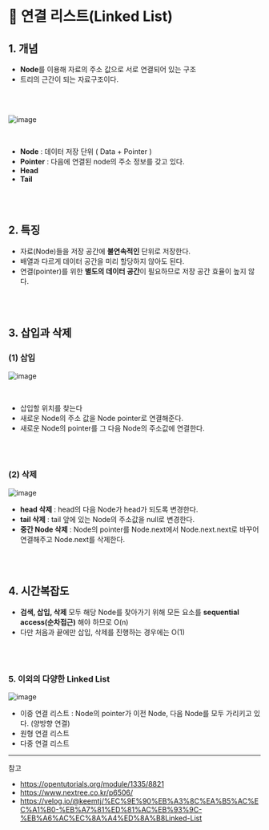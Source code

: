 # 📌 연결 리스트(Linked List)

## 1. 개념

- **Node**를 이용해 자료의 주소 값으로 서로 연결되어 있는 구조
- 트리의 근간이 되는 자료구조이다.

<br><br>

![image](https://user-images.githubusercontent.com/63834758/200341034-6cb3d7f4-a0c0-4481-b348-a4865b6ffc32.png)

<br>

- **Node** : 데이터 저장 단위 ( Data + Pointer )
- **Pointer** : 다음에 연결된 node의 주소 정보를 갖고 있다.
- **Head**
- **Tail**

<br>
<br>

## 2. 특징

- 자료(Node)들을 저장 공간에 **불연속적인** 단위로 저장한다.
- 배열과 다르게 데이터 공간을 미리 할당하지 않아도 된다.
- 연결(pointer)를 위한 **별도의 데이터 공간**이 필요하므로 저장 공간 효율이 높지 않다.


<br>
<br>

## 3. 삽입과 삭제

### (1) 삽입

![image](https://user-images.githubusercontent.com/63834758/200341849-0e551a78-215a-4b47-b892-ef0293e792e9.png)

<br>

- 삽입할 위치를 찾는다
- 새로운 Node의 주소 값을 Node pointer로 연결해준다.
- 새로운 Node의 pointer를 그 다음 Node의 주소값에 연결한다.

<br><br>

### (2) 삭제

![image](https://user-images.githubusercontent.com/63834758/200342636-c7652a4a-779e-4fb7-b726-23ba428856f0.png)

- **head 삭제** :  head의 다음 Node가 head가 되도록 변경한다.
- **tail 삭제** : tail 앞에 있는 Node의 주소값을 null로 변경한다.
- **중간 Node 삭제** : Node의 pointer를 Node.next에서 Node.next.next로 바꾸어 연결해주고 Node.next를 삭제한다.
 
<br>
<br>

## 4. 시간복잡도

- **검색, 삽입, 삭제** 모두 해당 Node를 찾아가기 위해 모든 요소를 **sequential access(순차접근)** 해야 하므로 O(n)
- 다만 처음과 끝에만 삽입, 삭제를 진행하는 경우에는 O(1)

<br>
<br>

### 5. 이외의 다양한 Linked List

![image](https://user-images.githubusercontent.com/63834758/200342729-6fded566-8156-45df-b597-648fc47ed5a6.png)


- 이중 연결 리스트 : Node의 pointer가 이전 Node, 다음 Node를 모두 가리키고 있다. (양방향 연결)
- 원형 연결 리스트
- 다중 연결 리스트

<hr>

참고

- https://opentutorials.org/module/1335/8821
- https://www.nextree.co.kr/p6506/
- https://velog.io/@keemtj/%EC%9E%90%EB%A3%8C%EA%B5%AC%EC%A1%B0-%EB%A7%81%ED%81%AC%EB%93%9C-%EB%A6%AC%EC%8A%A4%ED%8A%B8Linked-List
